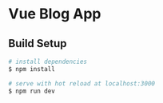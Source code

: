 # Vue Blog App

## Build Setup

```bash
# install dependencies
$ npm install

# serve with hot reload at localhost:3000
$ npm run dev

```
